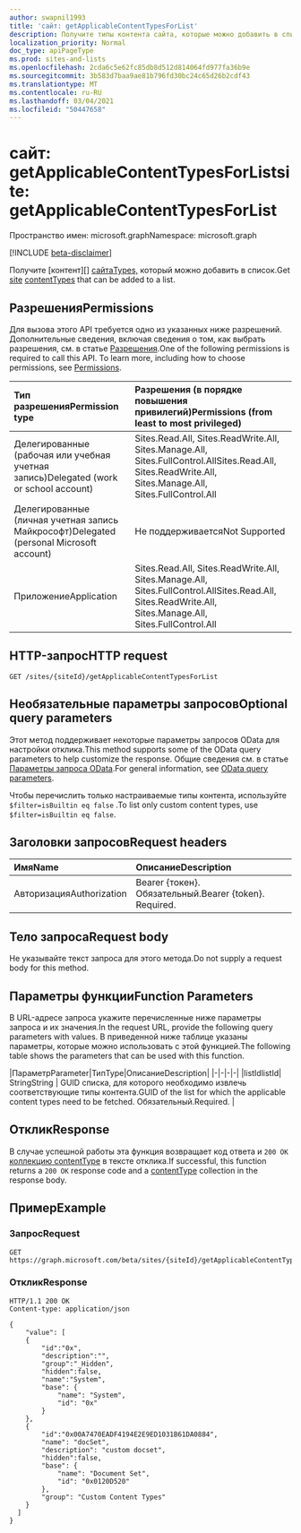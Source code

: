 ```yaml
---
author: swapnil1993
title: 'сайт: getApplicableContentTypesForList'
description: Получите типы контента сайта, которые можно добавить в список.
localization_priority: Normal
doc_type: apiPageType
ms.prod: sites-and-lists
ms.openlocfilehash: 2cda6c5e62fc85db8d512d814064fd977fa36b9e
ms.sourcegitcommit: 3b583d7baa9ae81b796fd30bc24c65d26b2cdf43
ms.translationtype: MT
ms.contentlocale: ru-RU
ms.lasthandoff: 03/04/2021
ms.locfileid: "50447658"
---
```

# <a name="site-getapplicablecontenttypesforlist"></a><span data-ttu-id="3afa9-103">сайт: getApplicableContentTypesForList</span><span class="sxs-lookup"><span data-stu-id="3afa9-103">site: getApplicableContentTypesForList</span></span>
<span data-ttu-id="3afa9-104">Пространство имен: microsoft.graph</span><span class="sxs-lookup"><span data-stu-id="3afa9-104">Namespace: microsoft.graph</span></span>

[!INCLUDE [beta-disclaimer](../../includes/beta-disclaimer.md)]

<span data-ttu-id="3afa9-105">Получите [контент][] [сайтаTypes,][contentType] который можно добавить в список.</span><span class="sxs-lookup"><span data-stu-id="3afa9-105">Get [site][] [contentTypes][contentType] that can be added to a list.</span></span>

## <a name="permissions"></a><span data-ttu-id="3afa9-106">Разрешения</span><span class="sxs-lookup"><span data-stu-id="3afa9-106">Permissions</span></span>

<span data-ttu-id="3afa9-p101">Для вызова этого API требуется одно из указанных ниже разрешений. Дополнительные сведения, включая сведения о том, как выбрать разрешения, см. в статье [Разрешения](/graph/permissions-reference).</span><span class="sxs-lookup"><span data-stu-id="3afa9-p101">One of the following permissions is required to call this API. To learn more, including how to choose permissions, see [Permissions](/graph/permissions-reference).</span></span>

|<span data-ttu-id="3afa9-109">Тип разрешения</span><span class="sxs-lookup"><span data-stu-id="3afa9-109">Permission type</span></span>      | <span data-ttu-id="3afa9-110">Разрешения (в порядке повышения привилегий)</span><span class="sxs-lookup"><span data-stu-id="3afa9-110">Permissions (from least to most privileged)</span></span>              |
|:--------------------|:---------------------------------------------------------|
|<span data-ttu-id="3afa9-111">Делегированные (рабочая или учебная учетная запись)</span><span class="sxs-lookup"><span data-stu-id="3afa9-111">Delegated (work or school account)</span></span> | <span data-ttu-id="3afa9-112">Sites.Read.All, Sites.ReadWrite.All, Sites.Manage.All, Sites.FullControl.All</span><span class="sxs-lookup"><span data-stu-id="3afa9-112">Sites.Read.All, Sites.ReadWrite.All, Sites.Manage.All, Sites.FullControl.All</span></span>    |
|<span data-ttu-id="3afa9-113">Делегированные (личная учетная запись Майкрософт)</span><span class="sxs-lookup"><span data-stu-id="3afa9-113">Delegated (personal Microsoft account)</span></span> | <span data-ttu-id="3afa9-114">Не поддерживается</span><span class="sxs-lookup"><span data-stu-id="3afa9-114">Not Supported</span></span>    |
|<span data-ttu-id="3afa9-115">Приложение</span><span class="sxs-lookup"><span data-stu-id="3afa9-115">Application</span></span> | <span data-ttu-id="3afa9-116">Sites.Read.All, Sites.ReadWrite.All, Sites.Manage.All, Sites.FullControl.All</span><span class="sxs-lookup"><span data-stu-id="3afa9-116">Sites.Read.All, Sites.ReadWrite.All, Sites.Manage.All, Sites.FullControl.All</span></span> |

## <a name="http-request"></a><span data-ttu-id="3afa9-117">HTTP-запрос</span><span class="sxs-lookup"><span data-stu-id="3afa9-117">HTTP request</span></span>

<!-- { "blockType": "ignored" } -->

```http
GET /sites/{siteId}/getApplicableContentTypesForList
```
## <a name="optional-query-parameters"></a><span data-ttu-id="3afa9-118">Необязательные параметры запросов</span><span class="sxs-lookup"><span data-stu-id="3afa9-118">Optional query parameters</span></span>

<span data-ttu-id="3afa9-119">Этот метод поддерживает некоторые параметры запросов OData для настройки отклика.</span><span class="sxs-lookup"><span data-stu-id="3afa9-119">This method supports some of the OData query parameters to help customize the response.</span></span> <span data-ttu-id="3afa9-120">Общие сведения см. в статье [Параметры запроса OData](/graph/query-parameters).</span><span class="sxs-lookup"><span data-stu-id="3afa9-120">For general information, see [OData query parameters](/graph/query-parameters).</span></span>

<span data-ttu-id="3afa9-121">Чтобы перечислить только настраиваемые типы контента, используйте `$filter=isBuiltin eq false` .</span><span class="sxs-lookup"><span data-stu-id="3afa9-121">To list only custom content types, use `$filter=isBuiltin eq false`.</span></span>

## <a name="request-headers"></a><span data-ttu-id="3afa9-122">Заголовки запросов</span><span class="sxs-lookup"><span data-stu-id="3afa9-122">Request headers</span></span>
|<span data-ttu-id="3afa9-123">Имя</span><span class="sxs-lookup"><span data-stu-id="3afa9-123">Name</span></span>|<span data-ttu-id="3afa9-124">Описание</span><span class="sxs-lookup"><span data-stu-id="3afa9-124">Description</span></span>|
|:---|:---|
|<span data-ttu-id="3afa9-125">Авторизация</span><span class="sxs-lookup"><span data-stu-id="3afa9-125">Authorization</span></span>|<span data-ttu-id="3afa9-p103">Bearer {токен}. Обязательный.</span><span class="sxs-lookup"><span data-stu-id="3afa9-p103">Bearer {token}. Required.</span></span>|

## <a name="request-body"></a><span data-ttu-id="3afa9-128">Тело запроса</span><span class="sxs-lookup"><span data-stu-id="3afa9-128">Request body</span></span>
<span data-ttu-id="3afa9-129">Не указывайте текст запроса для этого метода.</span><span class="sxs-lookup"><span data-stu-id="3afa9-129">Do not supply a request body for this method.</span></span>

## <a name="function-parameters"></a><span data-ttu-id="3afa9-130">Параметры функции</span><span class="sxs-lookup"><span data-stu-id="3afa9-130">Function Parameters</span></span>
<span data-ttu-id="3afa9-131">В URL-адресе запроса укажите перечисленные ниже параметры запроса и их значения.</span><span class="sxs-lookup"><span data-stu-id="3afa9-131">In the request URL, provide the following query parameters with values.</span></span>
<span data-ttu-id="3afa9-132">В приведенной ниже таблице указаны параметры, которые можно использовать с этой функцией.</span><span class="sxs-lookup"><span data-stu-id="3afa9-132">The following table shows the parameters that can be used with this function.</span></span>

|<span data-ttu-id="3afa9-133">Параметр</span><span class="sxs-lookup"><span data-stu-id="3afa9-133">Parameter</span></span>|<span data-ttu-id="3afa9-134">Тип</span><span class="sxs-lookup"><span data-stu-id="3afa9-134">Type</span></span>|<span data-ttu-id="3afa9-135">Описание</span><span class="sxs-lookup"><span data-stu-id="3afa9-135">Description</span></span>|
|-|-|-|-|
|<span data-ttu-id="3afa9-136">listId</span><span class="sxs-lookup"><span data-stu-id="3afa9-136">listId</span></span>| <span data-ttu-id="3afa9-137">String</span><span class="sxs-lookup"><span data-stu-id="3afa9-137">String</span></span> | <span data-ttu-id="3afa9-138">GUID списка, для которого необходимо извлечь соответствующие типы контента.</span><span class="sxs-lookup"><span data-stu-id="3afa9-138">GUID of the list for which the applicable content types need to be fetched.</span></span> <span data-ttu-id="3afa9-139">Обязательный.</span><span class="sxs-lookup"><span data-stu-id="3afa9-139">Required.</span></span> |

## <a name="response"></a><span data-ttu-id="3afa9-140">Отклик</span><span class="sxs-lookup"><span data-stu-id="3afa9-140">Response</span></span>

<span data-ttu-id="3afa9-141">В случае успешной работы эта функция возвращает код ответа и `200 OK` [коллекцию contentType](../resources/contenttype.md) в тексте отклика.</span><span class="sxs-lookup"><span data-stu-id="3afa9-141">If successful, this function returns a `200 OK` response code and a [contentType](../resources/contenttype.md) collection in the response body.</span></span>

## <a name="example"></a><span data-ttu-id="3afa9-142">Пример</span><span class="sxs-lookup"><span data-stu-id="3afa9-142">Example</span></span>

### <a name="request"></a><span data-ttu-id="3afa9-143">Запрос</span><span class="sxs-lookup"><span data-stu-id="3afa9-143">Request</span></span>
<!-- {
  "blockType": "request",
  "name": "site_getapplicablecontenttypesforlist"
}
-->
```http
GET https://graph.microsoft.com/beta/sites/{siteId}/getApplicableContentTypesForList(listId='listId')
```

### <a name="response"></a><span data-ttu-id="3afa9-144">Отклик</span><span class="sxs-lookup"><span data-stu-id="3afa9-144">Response</span></span>

<!-- {
  "blockType": "response",
  "truncated": true,
  "@odata.type": "Collection(microsoft.graph.contentType)"
}
-->

```http
HTTP/1.1 200 OK
Content-type: application/json

{
    "value": [
    {
        "id":"0x",
        "description":"",
        "group":"_Hidden",
        "hidden":false,
        "name":"System",
        "base": {
            "name": "System",
            "id": "0x"
        }
    },
    {
        "id":"0x00A7470EADF4194E2E9ED1031B61DA0884",
        "name": "docSet",
        "description": "custom docset",
        "hidden":false,
        "base": {
            "name": "Document Set",
            "id": "0x0120D520"
        },
        "group": "Custom Content Types"
    }
  ]
}
```

[contentType]: ../resources/contentType.md
[site]: ../resources/site.md
